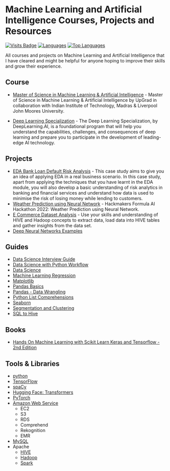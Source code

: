 # Machine Learning and Artificial Intelligence Courses, Projects and Resources

[![Visits Badge](https://badges.pufler.dev/visits/Mathews-Tom/MSc_in_Machine_Learning_and_Artificial_Intelligence)](#)
[![Languages](https://img.shields.io/github/languages/count/Mathews-Tom/MSc_in_Machine_Learning_and_Artificial_Intelligence)](#)
[![Top Languages](https://img.shields.io/github/languages/top/Mathews-Tom/MSc_in_Machine_Learning_and_Artificial_Intelligence?style=flat-square
)](#)

All courses and projects on Machine Learning and Artificial Intelligence that I have cleared and might be helpful for anyone hoping to improve their skills and grow their experience.

## Course

- [Master of Science in Machine Learning & Artificial Intelligence](https://github.com/Mathews-Tom/MSc_in_Machine_Learning_and_Artificial_Intelligence) - Master of Science in Machine Learning & Artificial Intelligence by UpGrad in collaboration with Indian Institute of Technology, Madras & Liverpool John Moores University.

- [Deep Learning Specialization](https://github.com/Mathews-Tom/Deep_Learning_Specialization) - The Deep Learning Specialization, by DeepLearning.AI, is a foundational program that will help you understand the capabilities, challenges, and consequences of deep learning and prepare you to participate in the development of leading-edge AI technology.

## Projects

- [EDA Bank Loan Default Risk Analysis](https://github.com/Mathews-Tom/EDA_Bank_Loan_Default_Risk_Analysis) - This case study aims to give you an idea of applying EDA in a real business scenario. In this case study, apart from applying the techniques that you have learnt in the EDA module, you will also develop a basic understanding of risk analytics in banking and financial services and understand how data is used to minimise the risk of losing money while lending to customers.
- [Weather Prediction using Neural Network](https://github.com/Mathews-Tom/FormulaAIHackathon) - Hackmakers Formula AI Hackathon 2022: Weather Prediction using Neural Network.
- [E Commerce Dataset Analysis](https://github.com/Mathews-Tom/E_Commerce_Dataset_Analysis) - Use your skills and understanding of HIVE and Hadoop concepts to extract data, load data into HIVE tables and gather insights from the data set.
- [Deep Neural Networks Examples](https://github.com/Mathews-Tom/Deep_Neural_Networks_Examples)

## Guides

- [Data Science Interview Guide](Guides/Data_Science_Interview_Guide.pdf)
- [Data Science with Python Workflow](Guides/Data_Science_with_Python_Workflow.pdf)
- [Data Science](Guides/Data_Science.jpeg)
- [Machine Learning Regression](Guides/Machine_Learning_Regression.pdf)
- [Matplotlib](Guides/Matplotlib.pdf)
- [Pandas Basics](Guides/Pandas_Basics.pdf)
- [Pandas - Data Wrangling](Guides/Pandas_Data_Wrangling)
- [Python List Comprehensions](Guides/Python_List_Comprehensions.pdf)
- [Seaborn](Guides/Seaborn.pdf)
- [Segmentation and Clustering](Guides/Segmentation_and_Clustering.pdf)
- [SQL to Hive](Guides/SQL_to_Hive.pdf)

## Books

- [Hands On Machine Learning with Scikit Learn Keras and Tensorflow - 2nd Edition](Books/Hands_On_Machine_Learning_with_Scikit_Learn_Keras_and_Tensorflow-2nd_Edition.pdf)

## Tools & Libraries

- [python](https://www.python.org/)
- [TensorFlow](https://www.tensorflow.org/)
- [spaCy](https://spacy.io/)
- [Hugging Face: Transformers](https://huggingface.co/docs/transformers/index)
- [PyTorch](https://pytorch.org/)
- [Amazon Web Service]((https://aws.amazon.com/))
  - EC2
  - S3
  - RDS
  - Comprehend
  - Rekognition
  - EMR
- [MySQL](https://www.mysql.com/)
- Apache
  - [HIVE]((https://hive.apache.org/))
  - [Hadoop](https://hadoop.apache.org/)
  - [Spark](https://spark.apache.org/)
